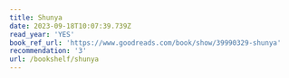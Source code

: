 ```yaml
---
title: Shunya
date: 2023-09-18T10:07:39.739Z
read_year: 'YES'
book_ref_url: 'https://www.goodreads.com/book/show/39990329-shunya'
recommendation: '3'
url: /bookshelf/shunya
---
```


